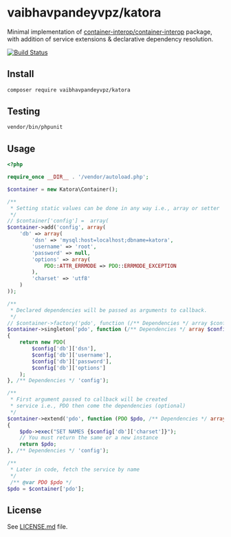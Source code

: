 # vaibhavpandeyvpz/katora
Minimal implementation of [container-interop/container-interop](https://github.com/container-interop/container-interop) package, with addition of service extensions & declarative dependency resolution.

[![Build Status](https://img.shields.io/travis/vaibhavpandeyvpz/katora/master.svg?style=flat-square)](https://travis-ci.org/vaibhavpandeyvpz/katora)

Install
------
```bash
composer require vaibhavpandeyvpz/katora
```

## Testing

``` bash
vendor/bin/phpunit
```

Usage
------
```php
<?php

require_once __DIR__ . '/vendor/autoload.php';

$container = new Katora\Container();

/**
 * Setting static values can be done in any way i.e., array or setter
 */
// $container['config'] =  array(
$container->add('config', array(
    'db' => array(
        'dsn' => 'mysql:host=localhost;dbname=katora',
        'username' => 'root',
        'password' => null,
        'options' => array(
            PDO::ATTR_ERRMODE => PDO::ERRMODE_EXCEPTION
        ),
        'charset' => 'utf8'
    )
));

/**
 * Declared dependencies will be passed as arguments to callback.
 */
// $container->factory('pdo', function (/** Dependencies */ array $config)
$container->singleton('pdo', function (/** Dependencies */ array $config)
{
    return new PDO(
        $config['db']['dsn'],
        $config['db']['username'],
        $config['db']['password'],
        $config['db']['options']
    );
}, /** Dependencies */ 'config');

/**
 * First argument passed to callback will be created
 * service i.e., PDO then come the dependencies (optional)
 */
$container->extend('pdo', function (PDO $pdo, /** Dependencies */ array $config)
{
    $pdo->exec("SET NAMES {$config['db']['charset']}");
    // You must return the same or a new instance
    return $pdo;
}, /** Dependencies */ 'config');

/**
 * Later in code, fetch the service by name
 */
 /** @var PDO $pdo */
$pdo = $container['pdo'];
```

License
------
See [LICENSE.md](https://github.com/vaibhavpandeyvpz/katora/blob/master/LICENSE.md) file.
